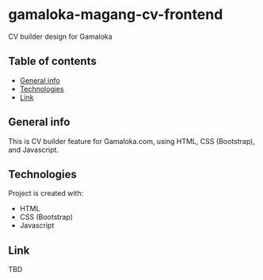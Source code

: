 # gamaloka-magang-cv-frontend
CV builder design for Gamaloka

## Table of contents
* [General info](#general-info)
* [Technologies](#technologies)
* [Link](#link)

## General info
This is CV builder feature for Gamaloka.com, using HTML, CSS (Bootstrap), and Javascript.

## Technologies
Project is created with:
* HTML
* CSS (Bootstrap)
* Javascript

## Link
TBD
